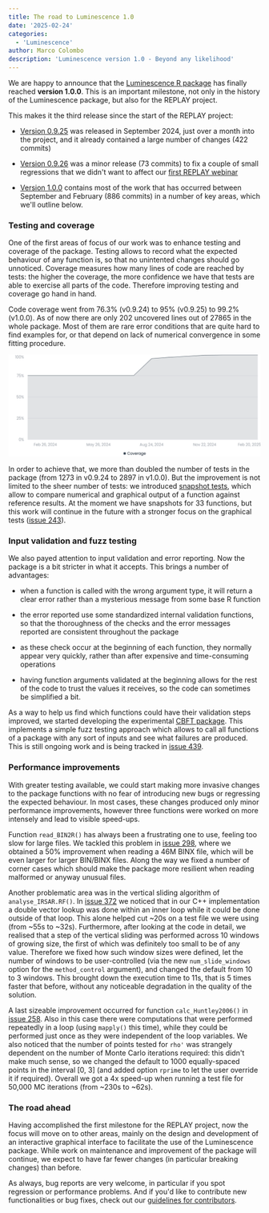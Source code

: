 ```yaml
---
title: The road to Luminescence 1.0
date: '2025-02-24'
categories:
  - 'Luminescence'
author: Marco Colombo
description: 'Luminescence version 1.0 - Beyond any likelihood'
---
```


We are happy to announce that the [Luminescence R package][lumi] has finally
reached **version 1.0.0**. This is an important milestone, not only in the
history of the Luminescence package, but also for the REPLAY project.

This makes it the third release since the start of the REPLAY project:

- [Version 0.9.25][rel925] was released in September 2024, just over a month
into the project, and it already contained a large number of changes
(422 commits)

- [Version 0.9.26][rel926] was a minor release (73 commits) to fix a couple of
small regressions that we didn't want to affect our [first REPLAY webinar][webin1]

- [Version 1.0.0][rel100] contains most of the work that has occurred between
September and February (886 commits) in a number of key areas, which we'll
outline below.

<!--more-->

### Testing and coverage

One of the first areas of focus of our work was to enhance testing and
coverage of the package. Testing allows to record what the expected behaviour
of any function is, so that no unintented changes should go unnoticed.
Coverage measures how many lines of code are reached by tests: the higher the
coverage, the more confidence we have that tests are able to exercise all
parts of the code. Therefore improving testing and coverage go hand in hand.

Code coverage went from 76.3% (v0.9.24) to 95% (v0.9.25) to 99.2% (v1.0.0).
As of now there are only 202 uncovered lines out of 27865 in the whole
package. Most of them are rare error conditions that are quite hard to
find examples for, or that depend on lack of numerical convergence in some
fitting procedure.

![](coverage.png)

In order to achieve that, we more than doubled the number of tests in the
package (from 1273 in v0.9.24 to 2897 in v1.0.0). But the improvement is not
limited to the sheer number of tests: we introduced [snapshot tests][snaps],
which allow to compare numerical and graphical output of a function against
reference results. At the moment we have snapshots for 33 functions, but
this work will continue in the future with a stronger focus on the graphical
tests ([issue 243][iss243]).


### Input validation and fuzz testing

We also payed attention to input validation and error reporting. Now the
package is a bit stricter in what it accepts. This brings a number of
advantages:

- when a function is called with the wrong argument type, it will return a
clear error rather than a mysterious message from some base R function

- the error reported use some standardized internal validation functions, so
that the thoroughness of the checks and the error messages reported are
consistent throughout the package

- as these check occur at the beginning of each function, they normally
appear very quickly, rather than after expensive and time-consuming operations

- having function arguments validated at the beginning allows for the rest
of the code to trust the values it receives, so the code can sometimes be
simplified a bit.

As a way to help us find which functions could have their validation steps
improved, we started developing the experimental [CBFT package][cbtf]. This
implements a simple fuzz testing approach which allows to call all functions
of a package with any sort of inputs and see what failures are produced. This
is still ongoing work and is being tracked in [issue 439][iss439].


### Performance improvements

With greater testing available, we could start making more invasive changes
to the package functions with no fear of introducing new bugs or regressing
the expected behaviour. In most cases, these changes produced only minor
performance improvements, however three functions were worked on more
intensely and lead to visible speed-ups.

Function `read_BIN2R()` has always been a frustrating one to use, feeling
too slow for large files. We tackled this problem in [issue 298][iss298],
where we obtained a 50% improvement when reading a 46M BINX file, which will
be even larger for larger BIN/BINX files. Along the way we fixed a number of
corner cases which should make the package more resilient when reading
malformed or anyway unusual files.

Another problematic area was in the vertical sliding algorithm of
`analyse_IRSAR.RF()`. In [issue 372][iss372] we noticed that in our C++
implementation a double vector lookup was done within an inner loop while
it could be done outside of that loop. This alone helped cut ~20s on a test
file we were using (from ~55s to ~32s). Furthermore, after looking at the
code in detail, we realised that a step of the vertical sliding was performed
across 10 windows of growing size, the first of which was definitely too
small to be of any value. Therefore we fixed how such window sizes were
defined, let the number of windows to be user-controlled (via the new
`num_slide_windows` option for the `method_control` argument), and changed
the default from 10 to 3 windows. This brought down the execution time to
11s, that is 5 times faster that before, without any noticeable degradation
in the quality of the solution.

A last sizeable improvement occurred for function  `calc_Huntley2006()` in
[issue 258][iss258]. Also in this case there were computations that were
performed repeatedly in a loop (using `mapply()` this time), while they could
be performed just once as they were independent of the loop variables. We
also noticed that the number of points tested for `rho'` was strangely
dependent on the number of Monte Carlo iterations required: this didn't make
much sense, so we changed the default to 1000 equally-spaced points in the
interval [0, 3] (and added option `rprime` to let the user override it if
required). Overall we got a 4x speed-up when running a test file for 50,000
MC iterations (from ~230s to ~62s).


### The road ahead

Having accomplished the first milestone for the REPLAY project, now the
focus will move on to other areas, mainly on the design and development of
an interactive graphical interface to facilitate the use of the Luminescence
package. While work on maintenance and improvement of the package will
continue, we expect to have far fewer changes (in particular breaking changes)
than before.

As always, bug reports are very welcome, in particular if you spot regression
or performance problems. And if you'd like to contribute new functionalities
or bug fixes, check out our [guidelines for contributors][contr].

[lumi]:   https://r-lum.github.io/Luminescence/
[rel925]: https://github.com/R-Lum/Luminescence/releases/tag/v0.9.25
[rel926]: https://github.com/R-Lum/Luminescence/releases/tag/v0.9.26
[rel100]: https://github.com/R-Lum/Luminescence/releases/tag/v1.0.0
[webin1]: https://r-luminescence.org/news/20241130_replay_webinar_112024/
[snaps]:  https://testthat.r-lib.org/articles/snapshotting.html
[cbtf]:   https://github.com/mcol/caught-by-the-fuzz
[iss243]: https://github.com/R-Lum/Luminescence/issues/243
[iss258]: https://github.com/R-Lum/Luminescence/issues/258
[iss298]: https://github.com/R-Lum/Luminescence/issues/298
[iss372]: https://github.com/R-Lum/Luminescence/issues/372
[iss439]: https://github.com/R-Lum/Luminescence/issues/439
[contr]:  https://github.com/R-Lum/Luminescence/blob/master/CONTRIBUTING.md
